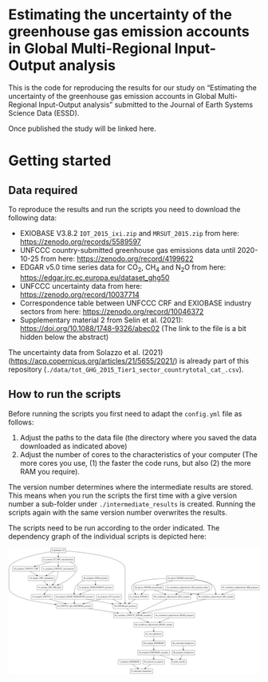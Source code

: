 
<!-- README.md is generated from README.Rmd. Please edit that file -->

# Estimating the uncertainty of the greenhouse gas emission accounts in Global Multi-Regional Input-Output analysis

This is the code for reproducing the results for our study on
“Estimating the uncertainty of the greenhouse gas emission accounts in
Global Multi-Regional Input-Output analysis” submitted to the Journal of
Earth Systems Science Data (ESSD).

Once published the study will be linked here.

# Getting started

## Data required

To reproduce the results and run the scripts you need to download the
following data:

- EXIOBASE V3.8.2 `IOT_2015_ixi.zip` and `MRSUT_2015.zip` from here:
  <https://zenodo.org/records/5589597>
- UNFCCC country-submitted greenhouse gas emissions data until
  2020-10-25 from here: <https://zenodo.org/record/4199622>
- EDGAR v5.0 time series data for CO$_2$, CH$_4$ and N$_2$O from here:
  <https://edgar.jrc.ec.europa.eu/dataset_ghg50>
- UNFCCC uncertainty data from here:
  <https://zenodo.org/record/10037714>
- Correspondence table between UNFCCC CRF and EXIOBASE industry sectors
  from here: <https://zenodo.org/record/10046372>
- Supplementary material 2 from Selin et al. (2021):
  <https://doi.org/10.1088/1748-9326/abec02> (The link to the file is a
  bit hidden below the abstract)

The uncertainty data from Solazzo et al. (2021)
(<https://acp.copernicus.org/articles/21/5655/2021/>) is already part of
this repository
(`./data/tot_GHG_2015_Tier1_sector_countrytotal_cat_.csv`).

## How to run the scripts

Before running the scripts you first need to adapt the `config.yml` file
as follows:

1.  Adjust the paths to the data file (the directory where you saved the
    data downloaded as indicated above)
2.  Adjust the number of cores to the characteristics of your computer
    (The more cores you use, (1) the faster the code runs, but also (2)
    the more RAM you require).

The version number determines where the intermediate results are stored.
This means when you run the scripts the first time with a give version
number a sub-folder under `./intermediate_results` is created. Running
the scripts again with the same version number overwrites the results.

The scripts need to be run according to the order indicated. The
dependency graph of the individual scripts is depicted here:

![](README_files/figure-gfm/unnamed-chunk-3-1.png)<!-- -->
